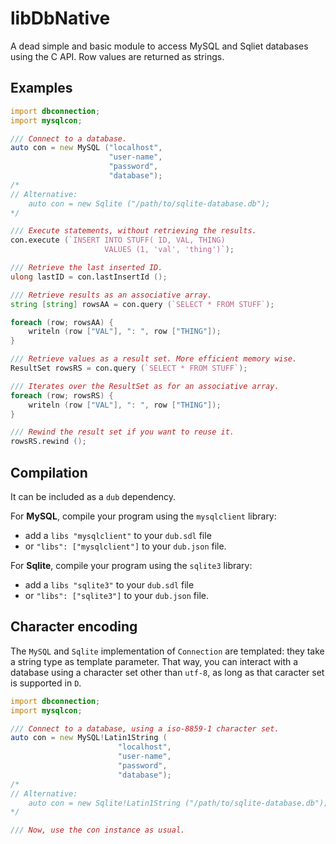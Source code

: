 # libDbNative

A dead simple and basic module to access MySQL and Sqliet databases using the C API. 
Row values are returned as strings.

## Examples

```d
import dbconnection;
import mysqlcon;

/// Connect to a database. 
auto con = new MySQL ("localhost", 
                      "user-name",
                      "password",
                      "database");
/* 
// Alternative: 
    auto con = new Sqlite ("/path/to/sqlite-database.db");
*/

/// Execute statements, without retrieving the results.
con.execute (`INSERT INTO STUFF( ID, VAL, THING)
                     VALUES (1, 'val', 'thing')`);

/// Retrieve the last inserted ID.
ulong lastID = con.lastInsertId ();

/// Retrieve results as an associative array.
string [string] rowsAA = con.query (`SELECT * FROM STUFF`);

foreach (row; rowsAA) {
    writeln (row ["VAL"], ": ", row ["THING"]);
}

/// Retrieve values as a result set. More efficient memory wise.
ResultSet rowsRS = con.query (`SELECT * FROM STUFF`);

/// Iterates over the ResultSet as for an associative array.
foreach (row; rowsRS) {
    writeln (row ["VAL"], ": ", row ["THING"]);
}

/// Rewind the result set if you want to reuse it.
rowsRS.rewind ();
```

## Compilation
It can be included as a `dub` dependency.

For **MySQL**, compile your program using the `mysqlclient` library: 
- add a `libs "mysqlclient"` to your `dub.sdl` file
- or `"libs": ["mysqlclient"]` to your `dub.json` file.

For **Sqlite**, compile your program using the `sqlite3` library: 
- add a `libs "sqlite3"` to your `dub.sdl` file
- or `"libs": ["sqlite3"]` to your `dub.json` file.

## Character encoding
The  `MySQL` and `Sqlite` implementation of `Connection` are templated: 
they take a string type as template parameter. 
That way, you can interact with a database using a character set other than `utf-8`, as long as that caracter set is supported in `D`.

```d
import dbconnection;
import mysqlcon;

/// Connect to a database, using a iso-8859-1 character set.
auto con = new MySQL!Latin1String (
                        "localhost", 
                        "user-name",
                        "password",
                        "database");
/* 
// Alternative: 
    auto con = new Sqlite!Latin1String ("/path/to/sqlite-database.db");
*/

/// Now, use the con instance as usual.
```
